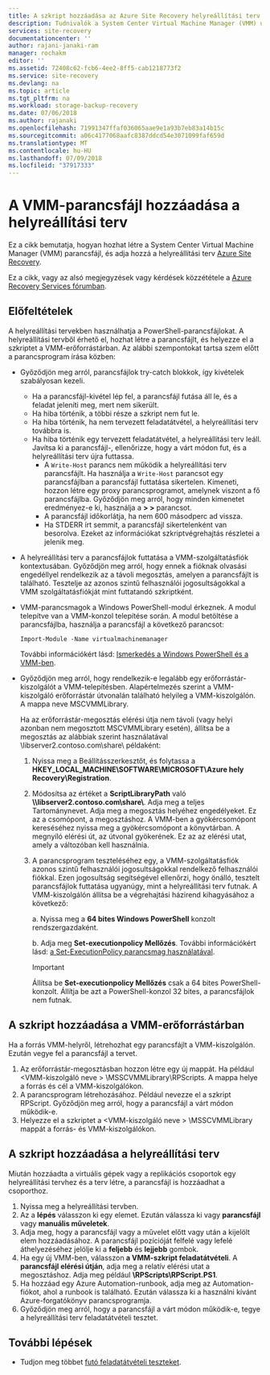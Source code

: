```yaml
---
title: A szkript hozzáadása az Azure Site Recovery helyreállítási terv |} A Microsoft Docs
description: Tudnivalók a System Center Virtual Machine Manager (VMM) új parancsfájl hozzáadása az Azure-ban a helyreállítási terv előfeltételeinek.
services: site-recovery
documentationcenter: ''
author: rajani-janaki-ram
manager: rochakm
editor: ''
ms.assetid: 72408c62-fcb6-4ee2-8ff5-cab1218773f2
ms.service: site-recovery
ms.devlang: na
ms.topic: article
ms.tgt_pltfrm: na
ms.workload: storage-backup-recovery
ms.date: 07/06/2018
ms.author: rajanaki
ms.openlocfilehash: 71991347ffaf036065aae9e1a93b7eb83a14b15c
ms.sourcegitcommit: a06c4177068aafc8387ddcd54e3071099faf659d
ms.translationtype: MT
ms.contentlocale: hu-HU
ms.lasthandoff: 07/09/2018
ms.locfileid: "37917333"
---
```

# <a name="add-a-vmm-script-to-a-recovery-plan"></a>A VMM-parancsfájl hozzáadása a helyreállítási terv

Ez a cikk bemutatja, hogyan hozhat létre a System Center Virtual Machine Manager (VMM) parancsfájl, és adja hozzá a helyreállítási terv [Azure Site Recovery](site-recovery-overview.md).

Ez a cikk, vagy az alsó megjegyzések vagy kérdések közzététele a [Azure Recovery Services fórumban](https://social.msdn.microsoft.com/forums/azure/home?forum=hypervrecovmgr).

## <a name="prerequisites"></a>Előfeltételek

A helyreállítási tervekben használhatja a PowerShell-parancsfájlokat. A helyreállítási tervből érhető el, hozhat létre a parancsfájlt, és helyezze el a szkriptet a VMM-erőforrástárban. Az alábbi szempontokat tartsa szem előtt a parancsprogram írása közben:

* Győződjön meg arról, parancsfájlok try-catch blokkok, így kivételek szabályosan kezeli.
    - Ha a parancsfájl-kivétel lép fel, a parancsfájl futása áll le, és a feladat jeleníti meg, mert nem sikerült.
    - Ha hiba történik, a többi része a szkript nem fut le.
    - Ha hiba történik, ha nem tervezett feladatátvétel, a helyreállítási terv továbbra is.
    - Ha hiba történik egy tervezett feladatátvétel, a helyreállítási terv leáll. Javítsa ki a parancsfájl-, ellenőrizze, hogy a várt módon fut, és a helyreállítási terv újra futtassa.
        - A `Write-Host` parancs nem működik a helyreállítási terv parancsfájlt. Ha használja a `Write-Host` parancsot egy parancsfájlban a parancsfájl futtatása sikertelen. Kimeneti, hozzon létre egy proxy parancsprogramot, amelynek viszont a fő parancsfájlba. Győződjön meg arról, hogy minden kimenetet eredményez-e ki, használja a **\> \>** parancsot.
        - A parancsfájl időkorlátja, ha nem 600 másodperc ad vissza.
        - Ha STDERR írt semmit, a parancsfájl sikertelenként van besorolva. Ezeket az információkat szkriptvégrehajtás részletei a jelenik meg.

* A helyreállítási terv a parancsfájlok futtatása a VMM-szolgáltatásfiók kontextusában. Győződjön meg arról, hogy ennek a fióknak olvasási engedéllyel rendelkezik az a távoli megosztás, amelyen a parancsfájlt is található. Tesztelje az azonos szintű felhasználói jogosultságokkal a VMM szolgáltatásfiókját mint futtatandó szkriptként.
* VMM-parancsmagok a Windows PowerShell-modul érkeznek. A modul telepítve van a VMM-konzol telepítése során. A modul betöltése a parancsfájlba, használja a parancsfájl a következő parancsot: 

    `Import-Module -Name virtualmachinemanager`

    További információkért lásd: [Ismerkedés a Windows PowerShell és a VMM-ben](https://technet.microsoft.com/library/hh875013.aspx).
* Győződjön meg arról, hogy rendelkezik-e legalább egy erőforrástár-kiszolgálót a VMM-telepítésben. Alapértelmezés szerint a VMM-kiszolgáló erőforrástár útvonalán található helyileg a VMM-kiszolgálón. A mappa neve MSCVMMLibrary.

  Ha az erőforrástár-megosztás elérési útja nem távoli (vagy helyi azonban nem megosztott MSCVMMLibrary esetén), állítsa be a megosztás az alábbiak szerint használatával \\libserver2.contoso.com\share\ példaként:
  
  1. Nyissa meg a Beállításszerkesztőt, és folytassa a **HKEY_LOCAL_MACHINE\SOFTWARE\MICROSOFT\Azure hely Recovery\Registration**.

  2. Módosítsa az értéket a **ScriptLibraryPath** való  **\\\libserver2.contoso.com\share\\**. Adja meg a teljes Tartománynevet. Adja meg a megosztás helyéhez engedélyeket. Ez az a csomópont, a megosztáshoz. A VMM-ben a gyökércsomópont kereséséhez nyissa meg a gyökércsomópont a könyvtárban. A megnyíló elérési út, az útvonal gyökerének. Ez az az elérési utat, amely a változóban kell használnia.

  3. A parancsprogram teszteléséhez egy, a VMM-szolgáltatásfiók azonos szintű felhasználói jogosultságokkal rendelkező felhasználói fiókkal. Ezen jogosultság segítségével ellenőrzi, hogy önálló, tesztelt parancsfájlok futtatása ugyanúgy, mint a helyreállítási terv futnak. A VMM-kiszolgálón állítsa be a végrehajtási házirend kihagyásához a következő:

     a. Nyissa meg a **64 bites Windows PowerShell** konzolt rendszergazdaként.
     
     b. Adja meg **Set-executionpolicy Mellőzés**. További információkért lásd: [a Set-ExecutionPolicy parancsmag használatával](https://technet.microsoft.com/library/ee176961.aspx).

     > [!IMPORTANT]
     > Állítsa be **Set-executionpolicy Mellőzés** csak a 64 bites PowerShell-konzolt. Állítja be azt a PowerShell-konzol 32 bites, a parancsfájlok nem futnak.

## <a name="add-the-script-to-the-vmm-library"></a>A szkript hozzáadása a VMM-erőforrástárban

Ha a forrás VMM-helyről, létrehozhat egy parancsfájlt a VMM-kiszolgálón. Ezután vegye fel a parancsfájl a tervet.

1. Az erőforrástár-megosztásban hozzon létre egy új mappát. Ha például \<VMM-kiszolgáló neve > \MSSCVMMLibrary\RPScripts. A mappa helye a forrás és cél a VMM-kiszolgálókon.
2. A parancsprogram létrehozásához. Például nevezze el a szkript RPScript. Győződjön meg arról, hogy a parancsfájl a várt módon működik-e.
3. Helyezze el a szkriptet a \<VMM-kiszolgáló neve > \MSSCVMMLibrary mappát a forrás- és VMM-kiszolgálókon.

## <a name="add-the-script-to-a-recovery-plan"></a>A szkript hozzáadása a helyreállítási terv

Miután hozzáadta a virtuális gépek vagy a replikációs csoportok egy helyreállítási tervhez és a terv létre, a parancsfájl is hozzáadhat a csoporthoz.

1. Nyissa meg a helyreállítási tervben.
2. Az a **lépés** válasszon ki egy elemet. Ezután válassza ki vagy **parancsfájl** vagy **manuális műveletek**.
3. Adja meg, hogy a parancsfájl vagy a művelet előtt vagy után a kijelölt elem hozzáadásához. A parancsfájl pozícióját felfelé vagy lefelé áthelyezéséhez jelölje ki a **feljebb** és **lejjebb** gombok.
4. Ha egy új VMM-ben, válasszon **a VMM-szkript feladatátvételi**. A **parancsfájl elérési útján**, adja meg a relatív elérési utat a megosztáshoz. Adja meg például **\RPScripts\RPScript.PS1**.
5. Ha hozzáad egy Azure Automation-runbook, adja meg az Automation-fiókot, ahol a runbook is található. Ezután válassza ki a használni kívánt Azure-forgatókönyv parancsprogramja.
6. Győződjön meg arról, hogy a parancsfájl a várt módon működik-e, tegye a helyreállítási terv feladatátvételi tesztet.


## <a name="next-steps"></a>További lépések
* Tudjon meg többet [futó feladatátvételi teszteket](site-recovery-failover.md).

